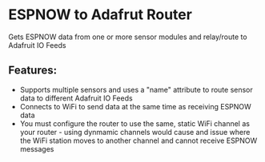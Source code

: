 # ESPNOW to Adafrut Router
Gets ESPNOW data from one or more sensor modules and relay/route to Adafruit IO Feeds
## Features:
- Supports multiple sensors and uses a "name" attribute to route sensor data to different Adafruit IO Feeds
- Connects to WiFi to send data at the same time as receiving ESPNOW data
- You must configure the router to use the same, static WiFi channel as your router - using dynmamic channels would cause and issue where the WiFi station moves to another channel and cannot receive ESPNOW messages
